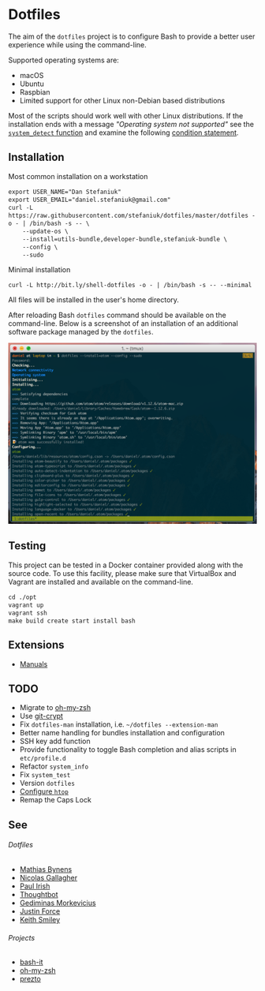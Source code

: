 Dotfiles
========

The aim of the `dotfiles` project is to configure Bash to provide a better user experience while using the command-line.

Supported operating systems are:

* macOS
* Ubuntu
* Raspbian
* Limited support for other Linux non-Debian based distributions

Most of the scripts should work well with other Linux distributions. If the installation ends with a message _"Operating system not supported"_ see the [`system_detect` function](https://github.com/stefaniuk/dotfiles/blob/master/.bash_system#L3) and examine the following [condition statement](https://github.com/stefaniuk/dotfiles/blob/master/dotfiles#L188-L191).

Installation
------------

Most common installation on a workstation

    export USER_NAME="Dan Stefaniuk"
    export USER_EMAIL="daniel.stefaniuk@gmail.com"
    curl -L https://raw.githubusercontent.com/stefaniuk/dotfiles/master/dotfiles -o - | /bin/bash -s -- \
        --update-os \
        --install=utils-bundle,developer-bundle,stefaniuk-bundle \
        --config \
        --sudo

Minimal installation

    curl -L http://bit.ly/shell-dotfiles -o - | /bin/bash -s -- --minimal

All files will be installed in the user's home directory.

After reloading Bash `dotfiles` command should be available on the command-line. Below is a screenshot of an installation of an additional software package managed by the `dotfiles`.

![dotfiles](lib/resources/dotfiles/dotfiles.png)

Testing
-------

This project can be tested in a Docker container provided along with the source code. To use this facility, please make sure that VirtualBox and Vagrant are installed and available on the command-line.

    cd ./opt
    vagrant up
    vagrant ssh
    make build create start install bash

Extensions
----------

* [Manuals](https://github.com/stefaniuk/dotfiles-man)

TODO
----

* Migrate to [oh-my-zsh](https://github.com/robbyrussell/oh-my-zsh)
* Use [git-crypt](https://github.com/AGWA/git-crypt)
* Fix `dotfiles-man` installation, i.e. `~/dotfiles --extension-man`
* Better name handling for bundles installation and configuration
* SSH key add function
* Provide functionality to toggle Bash completion and alias scripts in `etc/profile.d`
* Refactor `system_info`
* Fix `system_test`
* Version `dotfiles`
* [Configure `htop`](http://www.thegeekstuff.com/2011/09/linux-htop-examples)
* Remap the Caps Lock

See
---

###### Dotfiles

* [Mathias Bynens](https://github.com/mathiasbynens/dotfiles)
* [Nicolas Gallagher](https://github.com/necolas/dotfiles)
* [Paul Irish](https://github.com/paulirish/dotfiles)
* [Thoughtbot](https://github.com/thoughtbot/dotfiles)
* [Gediminas Morkevicius](https://github.com/l3pp4rd/dotfiles)
* [Justin Force](https://github.com/justinforce/dotfiles)
* [Keith Smiley](https://github.com/keith/dotfiles)

###### Projects

* [bash-it](https://github.com/revans/bash-it)
* [oh-my-zsh](https://github.com/robbyrussell/oh-my-zsh)
* [prezto](https://github.com/sorin-ionescu/prezto)
